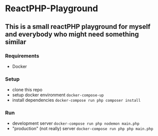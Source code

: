 # ReactPHP-Playground

## This is a small reactPHP playground for myself and everybody who might need something similar

### Requirements

- Docker

### Setup

- clone this repo
- setup docker environment ```docker-compose-up```
- install dependencies ```docker-compose run php composer install```
  
### Run
- development server ```docker-compose run php nodemon main.php```
- "production" (not really) server ```docker-compose run php php main.php```